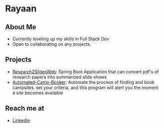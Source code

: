 # Rayaan

## About Me
- Currently leveling up my skills in Full Stack Dev
- Open to collaborating on any projects.

## Projects
- [Research2SlidesWeb](link-to-project-1): Spring Boot Application that can convert pdf's of research papers into summarized slide shows
- [Automated-Camp-Booker](link-to-project-2): Automate the process of finding and book campsites. set your criteria, and this program will alert you the moment a site becomes available

## Reach me at
- [LinkedIn](https://www.linkedin.com/in/rayaan-khan/)
